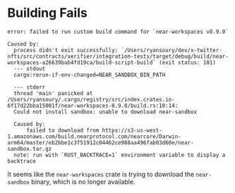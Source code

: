 # Building Fails

```shell
error: failed to run custom build command for `near-workspaces v0.9.0`

Caused by:
  process didn't exit successfully: `/Users/ryansoury/dev/x-twitter-nfts/src/contracts/verifier/integration-tests/target/debug/build/near-workspaces-a26639bab4fd19ca/build-script-build` (exit status: 101)
  --- stdout
  cargo:rerun-if-env-changed=NEAR_SANDBOX_BIN_PATH

  --- stderr
  thread 'main' panicked at /Users/ryansoury/.cargo/registry/src/index.crates.io-6f17d22bba15001f/near-workspaces-0.9.0/build.rs:10:14:
  Could not install sandbox: unable to download near-sandbox

  Caused by:
      failed to download from https://s3-us-west-1.amazonaws.com/build.nearprotocol.com/nearcore/Darwin-arm64/master/eb2bbe1c3f51912c04462ce988aa496fab03d60e/near-sandbox.tar.gz
  note: run with `RUST_BACKTRACE=1` environment variable to display a backtrace
```

It seems like the `near-workspaces` crate is trying to download the `near-sandbox` binary, which is no longer available.